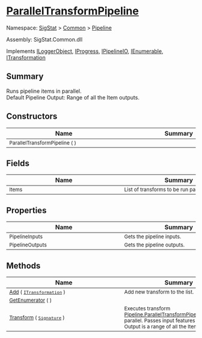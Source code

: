 # [ParallelTransformPipeline](./ParallelTransformPipeline.md)

Namespace: [SigStat]() > [Common](./../README.md) > [Pipeline](./README.md)

Assembly: SigStat.Common.dll

Implements [ILoggerObject](./../ILoggerObject.md), [IProgress](./../Helpers/IProgress.md), [IPipelineIO](./IPipelineIO.md), [IEnumerable](https://docs.microsoft.com/en-us/dotnet/api/System.Collections.IEnumerable), [ITransformation](./../ITransformation.md)

## Summary
Runs pipeline items in parallel.  <br>Default Pipeline Output: Range of all the Item outputs.

## Constructors

| Name | Summary | 
| --- | --- | 
| <div style="width:290px"><sub>ParallelTransformPipeline (  )</sub></div>| <div style="width:290px"><sub></sub></div>| <br>


## Fields

| Name | Summary | 
| --- | --- | 
| <div style="width:290px"><sub>Items</sub></div>| <div style="width:290px"><sub>List of transforms to be run parallel.</sub></div>| <br>


## Properties

| Name | Summary | 
| --- | --- | 
| <div style="width:290px"><sub>PipelineInputs</sub></div>| <div style="width:290px"><sub>Gets the pipeline inputs.</sub></div>| <br>
| <div style="width:290px"><sub>PipelineOutputs</sub></div>| <div style="width:290px"><sub>Gets the pipeline outputs.</sub></div>| <br>


## Methods

| Name | Summary | 
| --- | --- | 
| <div style="width:290px"><sub>[Add](./Methods/ParallelTransformPipeline-100663502.md) ( [`ITransformation`](./../ITransformation.md) )</sub></div>| <div style="width:290px"><sub>Add new transform to the list.</sub></div>| <br>
| <div style="width:290px"><sub>[GetEnumerator](./Methods/ParallelTransformPipeline-100663501.md) (  )</sub></div>| <div style="width:290px"><sub></sub></div>| <br>
| <div style="width:290px"><sub>[Transform](./Methods/ParallelTransformPipeline-100663503.md) ( [`Signature`](./../Signature.md) )</sub></div>| <div style="width:290px"><sub>Executes transform [Pipeline.ParallelTransformPipeline.Items](https://github.com/hargitomi97/sigstat/blob/master/docs/md/.md) parallel.  Passes input features for each.  Output is a range of all the Item outputs.</sub></div>| <br>


